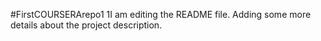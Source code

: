 #FirstCOURSERArepo1
1I am editing the README file. Adding some more details about the project description.
